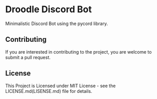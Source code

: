 # Droodle Discord Bot
Minimalistic Discord Bot using the pycord library.

## Contributing
If you are interested in contributing to the project, you are welcome to submit a pull request.

## License
This Project is Licensed under MIT License - see the LICENSE.md(LISENSE.md) file for details.
